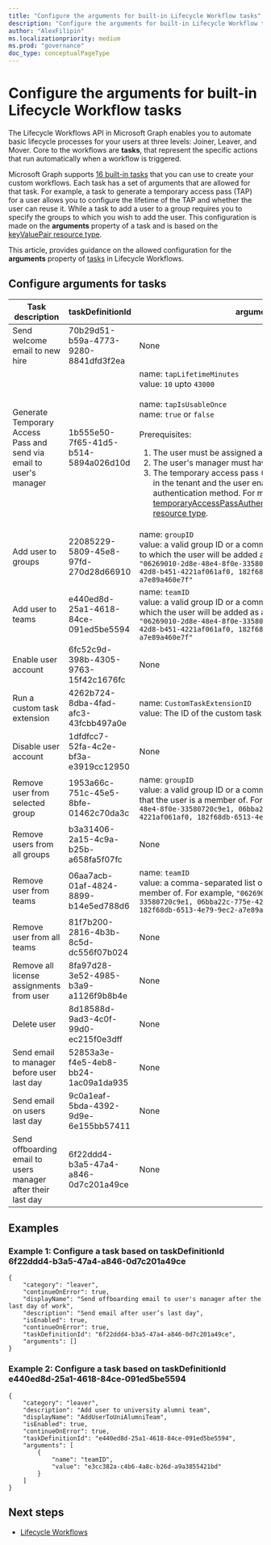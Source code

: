```yaml
---
title: "Configure the arguments for built-in Lifecycle Workflow tasks"
description: "Configure the arguments for built-in Lifecycle Workflow tasks. Learn the allowed configurations for the arguments property of various built-in tasks in Lifecycle Workflows."
author: "AlexFilipin"
ms.localizationpriority: medium
ms.prod: "governance"
doc_type: conceptualPageType
---
```


# Configure the arguments for built-in Lifecycle Workflow tasks

The Lifecycle Workflows API in Microsoft Graph enables you to automate basic lifecycle processes for your users at three levels: Joiner, Leaver, and Mover. Core to the workflows are **tasks**, that represent the specific actions that run automatically when a workflow is triggered.

Microsoft Graph supports [16 built-in tasks](/graph/api/resources/identitygovernance-task) that you can use to create your custom workflows. Each task has a set of arguments that are allowed for that task. For example, a task to generate a temporary access pass (TAP) for a user allows you to configure the lifetime of the TAP and whether the user can reuse it. While a task to add a user to a group requires you to specify the groups to which you wish to add the user. This configuration is made on the **arguments** property of a task and is based on the [keyValuePair resource type](/graph/api/resources/keyvaluepair).

This article, provides guidance on the allowed configuration for the **arguments** property of [tasks](/graph/api/resources/identitygovernance-task) in Lifecycle Workflows.

## Configure arguments for tasks

| Task description | taskDefinitionId | arguments |
|--|--|--|
| Send welcome email to new hire | 70b29d51-b59a-4773-9280-8841dfd3f2ea | None |
| Generate Temporary Access Pass and send via email to user's manager | 1b555e50-7f65-41d5-b514-5894a026d10d | name: `tapLifetimeMinutes`<br/>value: `10` upto `43000`<br/><br/>name: `tapIsUsableOnce`<br/>name: `true` or `false`<br/><br/>Prerequisites: <br/><ol><li>The user must be assigned a manager.<li>The user's manager must have their mail enabled.<li>The temporary access pass (TAP) policy must be enabled in the tenant and the user enabled to use the TAP authentication method. For more information, see [temporaryAccessPassAuthenticationMethodConfiguration resource type](/graph/api/resources/temporaryaccesspassauthenticationmethodconfiguration). </ol> |
| Add user to groups | 22085229-5809-45e8-97fd-270d28d66910 | name: `groupID`<br/>value: a valid group ID or a comma-separated list of groups to which the user will be added as a member. For example, `"06269010-2d8e-48e4-8f0e-33580720c9e1, 06bba22c-775e-42d8-b451-4221af061af0, 182f68db-6513-4e79-9ec2-a7e89a460e7f"` |
| Add user to teams | e440ed8d-25a1-4618-84ce-091ed5be5594 | name: `teamID`<br/>value: a valid group ID or a comma-separated list of teams to which the user will be added as a member. For example, `"06269010-2d8e-48e4-8f0e-33580720c9e1, 06bba22c-775e-42d8-b451-4221af061af0, 182f68db-6513-4e79-9ec2-a7e89a460e7f"` |
| Enable user account | 6fc52c9d-398b-4305-9763-15f42c1676fc | None |
| Run a custom task extension | 4262b724-8dba-4fad-afc3-43fcbb497a0e | name: `CustomTaskExtensionID`<br/>value: The ID of the custom task extension |
| Disable user account | 1dfdfcc7-52fa-4c2e-bf3a-e3919cc12950 | None |
| Remove user from selected group | 1953a66c-751c-45e5-8bfe-01462c70da3c | name: `groupID`<br/>value: a valid group ID or a comma-separated list of groups that the user is a member of. For example, `"06269010-2d8e-48e4-8f0e-33580720c9e1, 06bba22c-775e-42d8-b451-4221af061af0, 182f68db-6513-4e79-9ec2-a7e89a460e7f"` |
| Remove users from all groups | b3a31406-2a15-4c9a-b25b-a658fa5f07fc | None |
| Remove user from teams | 06aa7acb-01af-4824-8899-b14e5ed788d6 | name: `teamID`<br/>value: a comma-separated list of teams that the user is a member of. For example, `"06269010-2d8e-48e4-8f0e-33580720c9e1, 06bba22c-775e-42d8-b451-4221af061af0, 182f68db-6513-4e79-9ec2-a7e89a460e7f"` |
| Remove user from all teams | 81f7b200-2816-4b3b-8c5d-dc556f07b024 | None |
| Remove all license assignments from user | 8fa97d28-3e52-4985-b3a9-a1126f9b8b4e | None |
| Delete user | 8d18588d-9ad3-4c0f-99d0-ec215f0e3dff | None |
| Send email to manager before user last day | 52853a3e-f4e5-4eb8-bb24-1ac09a1da935 | None |
| Send email on users last day | 9c0a1eaf-5bda-4392-9d9e-6e155bb57411 | None |
| Send offboarding email to users manager after their last day | 6f22ddd4-b3a5-47a4-a846-0d7c201a49ce | None |

## Examples

### Example 1: Configure a task based on taskDefinitionId 6f22ddd4-b3a5-47a4-a846-0d7c201a49ce

```http
{
    "category": "leaver",
    "continueOnError": true,
    "displayName": "Send offboarding email to user's manager after the last day of work",
    "description": "Send email after user’s last day",
    "isEnabled": true,
    "continueOnError": true,
    "taskDefinitionId": "6f22ddd4-b3a5-47a4-a846-0d7c201a49ce",
    "arguments": []
}
```

### Example 2: Configure a task based on taskDefinitionId e440ed8d-25a1-4618-84ce-091ed5be5594

```http
{
    "category": "leaver",
    "description": "Add user to university alumni team",
    "displayName": "AddUserToUniAlumniTeam",
    "isEnabled": true,
    "continueOnError": true,
    "taskDefinitionId": "e440ed8d-25a1-4618-84ce-091ed5be5594",
    "arguments": [
        {
            "name": "teamID",
            "value": "e3cc382a-c4b6-4a8c-b26d-a9a3855421bd"
        }
    ]
}
```

## Next steps

+ [Lifecycle Workflows](/graph/api/resources/identitygovernance-lifecycleworkflows-overview)